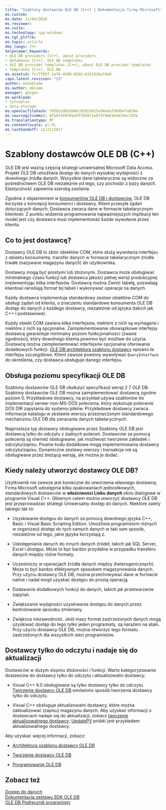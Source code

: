 ```yaml
---
title: "Szablony dostawców OLE DB (C++) | Dokumentacja firmy Microsoft"
ms.custom: 
ms.date: 11/04/2016
ms.reviewer: 
ms.suite: 
ms.technology: cpp-windows
ms.tgt_pltfrm: 
ms.topic: article
dev_langs: C++
helpviewer_keywords:
- OLE DB providers [C++], about providers
- databases [C++], OLE DB templates
- OLE DB provider templates [C++], about OLE DB provider templates
- templates [C++], OLE DB
ms.assetid: fccff85f-2af8-4500-82bd-6312d28a74b8
caps.latest.revision: "13"
author: mikeblome
ms.author: mblome
manager: ghogen
ms.workload:
- cplusplus
- data-storage
ms.openlocfilehash: f95b32d62d964c83853025ed4e4af9b90e7a630a
ms.sourcegitcommit: 8fa8fdf0fbb4f57950f1e8f4f9b81b4d39ec7d7a
ms.translationtype: MT
ms.contentlocale: pl-PL
ms.lasthandoff: 12/21/2017
---
```

# <a name="ole-db-provider-templates-c"></a>Szablony dostawców OLE DB (C++)
OLE DB jest ważną częścią strategii uniwersalnej Microsoft Data Access. Projekt OLE DB umożliwia dostęp do danych wysokiej wydajności z dowolnego źródła danych. Wszystkie dane tabelaryczne są widoczne za pośrednictwem OLE DB niezależnie od tego, czy pochodzi z bazy danych. Elastyczność zapewnia szeroką zasilania.  
  
 Zgodnie z objaśnieniem w [konsumentów OLE DB i dostawców](../../data/oledb/ole-db-consumers-and-providers.md), OLE DB korzysta z koncepcji konsumenci i dostawcy. Klient przesyła żądań dotyczących danych; Dostawca zwraca dane w formacie tabelarycznym klientowi. Z punktu widzenia programowania najważniejszych implikacji ten model jest czy dostawca musi implementować każde wywołanie przez klienta.  
  
## <a name="what-is-a-provider"></a>Co to jest dostawcę?  
 Dostawcy OLE DB to zbiór obiektów COM, które służą wywołania interfejsu z obiektu konsumenta, transfer danych w formacie tabelarycznym źródła trwałe (nazywane magazynu danych) do użytkownika.  
  
 Dostawcy mogą być prostymi lub złożonymi. Dostawca może obsługiwać minimalnego czasu funkcji lub dostawca jakości pełnej wersji produkcyjnej implementując kilka interfejsów. Dostawcę można Zwróć tabelę, pozwalają klientowi określają format tej tabeli i wykonywać operacje na danych.  
  
 Każdy dostawca implementuje standardowy zestaw obiektów COM do obsługi żądań od klienta, o znaczeniu standardowe konsumenta OLE DB dostęp do danych z każdego dostawcy, niezależnie od języka (takich jak C++ i podstawowe).  
  
 Każdy obiekt COM zawiera kilka interfejsów, niektóre z nich są wymagane i niektóre z nich są opcjonalne. Zaimplementowanie obowiązkowe interfejsy dostawcę gwarantuje minimalny poziom funkcjonalności (zwane zgodności), który dowolnego klienta powinno być możliwe do użycia. Dostawcę można zaimplementować interfejsów opcjonalne oferowanie dodatkowych funkcji. [OLE DB architektura szablonu dostawcy](../../data/oledb/ole-db-provider-template-architecture.md) opisano te interfejsy szczegółowo. Klient zawsze powinny wywoływać `QueryInterface` do określenia, czy dostawca obsługuje danego interfejsu.  
  
## <a name="ole-db-specification-level-support"></a>Obsługa poziomu specyfikacji OLE DB  
 Szablony dostawców OLE DB obsłużyć specyfikacji wersji 2.7 OLE DB. Szablony dostawców OLE DB można zaimplementować dostawcę zgodne poziom 0. Przykładowe dostawcy, na przykład używa szablonów do implementacji serwer non-MS-DOS polecenia, który wykonuje polecenie DOS DIR zapytania do systemu plików. Przykładowe dostawcy zwraca informacje katalogu w zestawie wierszy przeznaczonym standardowego mechanizmu OLE DB dla zwracania danych tabelarycznych.  
  
 Najprostsza typ dostawcy obsługiwane przez Szablony OLE DB jest dostawcą tylko do odczytu z żadnych poleceń. Dostawców za pomocą polecenia są również obsługiwane, jak możliwość tworzenie zakładek i odczytu/zapisu. Pisanie kodu dodatkowe mogą implementowania dostawcy odczytu/zapisu. Dynamiczne zestawy wierszy i transakcje nie są obsługiwane przez bieżącą wersję, ale można je dodać.  
  
## <a name="when-do-you-need-to-create-an-ole-db-provider"></a>Kiedy należy utworzyć dostawcy OLE DB?  
 Użytkownik nie zawsze jest konieczne do utworzenia własnego dostawcę; Firma Microsoft udostępnia kilka opakowaniach jednostkowych, standardowych dostawców w **właściwości Linku danych** okno dialogowe w programie Visual C++. Głównym celem można utworzyć dostawcy OLE DB jest przeprowadzać strategii Uniwersalny dostęp do danych. Niektóre zalety takiego tak to:  
  
-   Uzyskiwanie dostępu do danych za pomocą dowolnego języka C++, Basic i Visual Basic Scripting Edition. Umożliwia programistom różnych w organizacji dostęp do tych samych danych w taki sam sposób, niezależnie od tego, jakie języka korzystają z.  
  
-   Udostępnianie danych do innych danych źródeł, takich jak SQL Server, Excel i dostępu. Może to być bardzo przydatne w przypadku transferu danych między różne formaty.  
  
-   Uczestniczy w operacjach źródła danych między (heterogenicznych). Może to być bardzo efektywnym sposobem magazynowania danych. Przy użyciu dostawcy OLE DB, można przechowywać dane w formacie native i nadal mogli uzyskać dostępu do prostą operacją.  
  
-   Dodawanie dodatkowych funkcji do danych, takich jak przetwarzanie zapytań.  
  
-   Zwiększanie wydajności uzyskiwania dostępu do danych przez kontrolowanie sposobu zmieniany.  
  
-   Zwiększa niezawodność. Jeśli masz format zastrzeżonych danych mogą uzyskiwać dostęp do tego tylko jeden programisty, są narażeni na ataki. Przy użyciu dostawcy OLE DB, można otworzyć tego formatu zastrzeżonych dla wszystkich sieci programistów.  
  
## <a name="read-only-and-updatable-providers"></a>Dostawcy tylko do odczytu i nadaje się do aktualizacji  
 Dostawców w dużym stopniu złożoności i funkcji. Warto kategoryzowanie dostawców do dostawcy tylko do odczytu i aktualizowalni dostawcy:  
  
-   Visual C++ 6.0 obsługiwane są tylko dostawcy tylko do odczytu. [Tworzenie dostawcy OLE DB](../../data/oledb/creating-an-ole-db-provider.md) omówiono sposób tworzenia dostawcy tylko do odczytu.  
  
-   Visual C++ obsługuje aktualizowalni dostawcy, które można zaktualizować (zapisu) magazynu danych. Aby uzyskać informacji o dostawcach nadaje się do aktualizacji, zobacz [tworzenie aktualizowalnego dostawcy](../../data/oledb/creating-an-updatable-provider.md); [UpdatePV](http://msdn.microsoft.com/en-us/c8bed873-223c-4a7d-af55-f90138c6f38f) próbki jest przykładem aktualizowalnego dostawcy.  
  
 Aby uzyskać więcej informacji, zobacz:  
  
-   [Architektura szablonu dostawcy OLE DB](../../data/oledb/ole-db-provider-template-architecture.md)  
  
-   [Tworzenie dostawcy OLE DB](../../data/oledb/creating-an-ole-db-provider.md)  
  
-   [Programowanie OLE DB](../../data/oledb/ole-db-programming.md)  
  
## <a name="see-also"></a>Zobacz też  
 [Dostęp do danych](../data-access-in-cpp.md)   
 [Dokumentacja zestawu SDK OLE DB](https://msdn.microsoft.com/en-us/library/ms722784.aspx)   
 [OLE DB Podręcznik programisty](https://msdn.microsoft.com/en-us/library/ms713643.aspx)